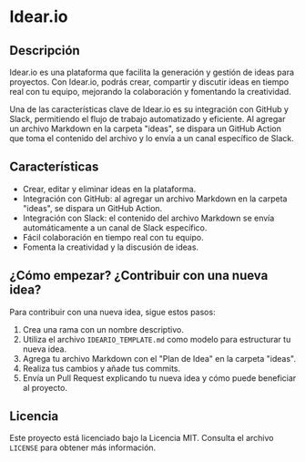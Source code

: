 # Idear.io

## Descripción

Idear.io es una plataforma que facilita la generación y gestión de ideas para proyectos. Con Idear.io, podrás crear, compartir y discutir ideas en tiempo real con tu equipo, mejorando la colaboración y fomentando la creatividad.

Una de las características clave de Idear.io es su integración con GitHub y Slack, permitiendo el flujo de trabajo automatizado y eficiente. Al agregar un archivo Markdown en la carpeta "ideas", se dispara un GitHub Action que toma el contenido del archivo y lo envía a un canal específico de Slack.

## Características

- Crear, editar y eliminar ideas en la plataforma.
- Integración con GitHub: al agregar un archivo Markdown en la carpeta "ideas", se dispara un GitHub Action.
- Integración con Slack: el contenido del archivo Markdown se envía automáticamente a un canal de Slack específico.
- Fácil colaboración en tiempo real con tu equipo.
- Fomenta la creatividad y la discusión de ideas.

## ¿Cómo empezar? ¿Contribuir con una nueva idea?

Para contribuir con una nueva idea, sigue estos pasos:

1. Crea una rama con un nombre descriptivo.
2. Utiliza el archivo `IDEARIO_TEMPLATE.md` como modelo para estructurar tu nueva idea.
3. Agrega tu archivo Markdown con el "Plan de Idea" en la carpeta "ideas".
4. Realiza tus cambios y añade tus commits.
5. Envía un Pull Request explicando tu nueva idea y cómo puede beneficiar al proyecto.

## Licencia

Este proyecto está licenciado bajo la Licencia MIT. Consulta el archivo `LICENSE` para obtener más información.
